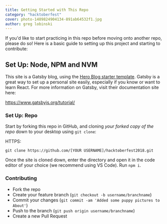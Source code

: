 ```yaml
---
title: Getting Started with This Repo
category: "hacktoberfest"
cover: photo-1489824904134-891ab64532f1.jpg
author: greg lobinski
---
```


If you'd like to start practicing in this repo before moving onto another repo, please do so! Here is a basic guide to setting up this project and starting to contribute:

## Set Up: Node, NPM and NVM

This site is a Gatsby blog, using the [Hero Blog starter template](https://github.com/greglobinski/gatsby-starter-hero-blog). Gatsby is a great way to set up a personal site easily, especially if you know or want to learn React. For more information on Gatsby, visit their documentation site here: 

https://www.gatsbyjs.org/tutorial/



### Set Up: Repo

Start by forking this repo in GitHub, and cloning *your forked copy of the repo* down to your desktop using `git clone`:

HTTPS:
```
git clone https://github.com/[YOUR USERNAME]/hacktoberfest2018.git
```

Once the site is cloned down, enter the directory and open it in the code editor of your choice (we recommend using VS Code). Run `npm i`.

### Contributing

- Fork the repo
- Create your feature branch (`git checkout -b username/branchname`)
- Commit your changes (`git commit -am 'Added some puppy pictures to About'`)
- Push to the branch (`git push origin username/branchname`)
- Create a new Pull Request


